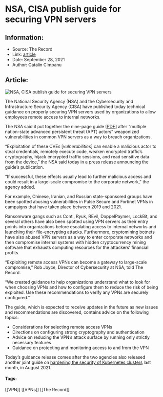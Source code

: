 # NSA, CISA publish guide for securing VPN servers
### 

## Information:
+ Source: The Record
+ Link: [article](https://therecord.media/nsa-cisa-publish-guide-for-securing-vpn-servers/)
+ Date: September 28, 2021
+ Author: Catalin Cimpanu


## Article:
![NSA, CISA publish guide for securing VPN servers](https://therecord.media/wp-content/uploads/2021/09/server-data-center-router.jpg)

The National Security Agency (NSA) and the Cybersecurity and Infrastructure Security Agency (CISA) have published today technical guidance on properly securing VPN servers used by organizations to allow employees remote access to internal networks.


The NSA said it put together the nine-page guide [[PDF](https://media.defense.gov/2021/Sep/28/2002863184/-1/-1/0/CSI_SELECTING-HARDENING-REMOTE-ACCESS-VPNS-20210928.PDF)] after “multiple nation-state advanced persistent threat (APT) actors” weaponized vulnerabilities in common VPN servers as a way to breach organizations.


“Exploitation of these CVEs [*vulnerabilities*] can enable a malicious actor to steal credentials, remotely execute code, weaken encrypted traffic’s cryptography, hijack encrypted traffic sessions, and read sensitive data from the device,” the NSA said today in a [press release](https://www.nsa.gov/Press-Room/News-Highlights/Article/Article/2791320/nsa-cisa-release-guidance-on-selecting-and-hardening-remote-access-vpns/) announcing the guide’s publication.


“If successful, these effects usually lead to further malicious access and could result in a large-scale compromise to the corporate network,” the agency added.


For example, Chinese, Iranian, and Russian state-sponsored groups have been spotted abusing vulnerabilities in Pulse Secure and Fortinet VPNs in campaigns that have taken place between 2019 and 2021.


Ransomware gangs such as Conti, Ryuk, REvil, DoppelPaymer, LockBit, and several others have also been spotted using VPN servers as their entry points into organizations before escalating access to internal networks and launching their file-encrypting attacks. Furthermore, cryptomining botnets have also abused VPN servers as a way to enter corporate networks and then compromise internal systems with hidden cryptocurrency mining software that exhausts computing resources for the attackers’ financial profits.


“Exploiting remote access VPNs can become a gateway to large-scale compromise,” Rob Joyce, Director of Cybersecurity at NSA, told The Record.


“We created guidance to help organizations understand what to look for when choosing VPNs and how to configure them to reduce the risk of being exploited. Use these recommendations to verify any VPNs are securely configured.”





The guide, which is expected to receive updates in the future as new issues and recommendations are discovered, contains advice on the following topics:


* Considerations for selecting remote access VPNs
* Directions on configuring strong cryptography and authentication
* Advice on reducing the VPN’s attack surface by running only strictly necessary features
* Guidance on protecting and monitoring access to and from the VPN


Today’s guidance release comes after the two agencies also released another joint guide on [hardening the security of Kubernetes clusters](https://therecord.media/nsa-cisa-publish-kubernetes-hardening-guide/) last month, in August 2021.





#### Tags:
[[VPN]] [[VPNs]] [[The Record]]
